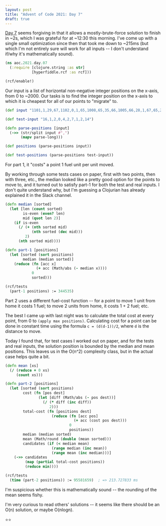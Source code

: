 ```yaml
---
layout: post
title: "Advent of Code 2021: Day 7"
draft: true
---
```

[Day 7](https://adventofcode.com/2021/day/7) seems forgiving in that
it allows a mostly-brute-force solution to finish in ~2s,
which I was grateful for at ~12:30 this morning. I've come up with a
single small optimization since then that took me down to ~215ms (but
which I'm not entirely sure will work for all inputs -- I don't understand
if/why it's mathematically sound).
```clojure
(ns aoc.2021.day.07
  (:require [clojure.string :as str]
            [hyperfiddle.rcf :as rcf]))

(rcf/enable!)
```

Our input is a list of horizontal non-negative integer positions
on the x-axis, from 0 to ~2000. Our tasks is to find the integer
position on the x-axis to which it is cheapest for all of our points
to "migrate" to.
```clojure
(def input "1101,1,29,67,1102,0,1,65,1008,65,35,66,1005,66,28,1,67,65,20,4,0,1001,65,1,65,1106,0,8,99,35,67,101,99,105,32,110,39,101,115,116,32,112,97,115,32,117,110,101,32,105,110,116,99,111,100,101,32,112,114,111,103,114,97,109,10,51,812,37,278,203,12,1699,10,24,482,200,197,433,141,1854,148,529,748,46,1366,41,329,300,29,159,767,661,238,586,940,139,1606,273,1093,1687,694,232,1069,264,162,752,250,138,471,828,72,285,136,817,258,586,308,191,478,43,750,570,38,207,1221,434,124,1410,125,743,7,827,963,873,263,478,938,686,250,1022,7,917,717,1354,618,639,24,113,417,550,279,919,736,75,117,1173,32,172,88,1435,15,442,232,272,102,253,113,173,86,57,536,1282,111,18,197,117,738,427,910,740,861,90,706,520,8,1,129,80,79,36,788,1545,119,971,1435,945,808,821,1080,227,1257,973,39,303,818,669,7,197,819,1683,50,2,1248,1459,669,210,653,978,76,509,173,304,183,228,45,1032,672,792,12,540,839,135,153,55,29,1190,42,395,626,487,54,831,956,1,1012,1461,929,561,34,733,629,49,146,469,220,1368,89,265,128,521,402,557,1121,853,240,655,100,341,137,525,371,288,1389,430,1148,398,130,174,176,982,74,923,1438,469,572,33,261,126,456,300,174,27,60,1052,428,196,403,394,392,40,474,27,351,194,619,657,722,181,300,448,1037,525,1388,854,1459,967,211,46,1708,1175,1225,613,1315,479,973,573,324,887,2,116,752,447,3,1074,1135,72,595,601,632,511,1349,267,164,6,1300,172,412,3,298,1120,93,161,176,141,150,67,37,144,421,45,1451,781,1120,205,487,344,372,150,136,614,265,536,1740,265,1367,0,322,204,76,97,1112,717,444,418,279,943,597,309,322,205,1167,292,18,383,367,621,770,13,243,1641,500,313,785,106,184,310,615,248,664,98,221,740,450,460,7,23,1226,183,75,449,806,721,1057,266,254,1083,0,125,27,151,16,664,73,94,44,1347,73,325,958,475,862,1096,1523,114,307,1418,46,113,188,462,194,535,282,1144,26,1106,1465,39,133,445,177,481,233,696,181,72,1466,747,266,44,311,1061,505,140,956,360,716,98,844,1059,305,162,1679,817,873,969,793,1079,320,318,70,417,1170,628,1628,1515,894,482,1757,423,1024,267,1280,10,474,806,684,378,425,816,243,388,27,116,569,777,946,593,646,91,639,508,63,405,1310,639,380,323,75,860,67,42,58,198,35,58,180,75,530,25,194,1743,476,1092,795,243,121,1326,409,1300,218,1393,371,64,412,209,255,648,480,71,125,1398,45,1035,1245,1426,1765,596,187,353,0,261,774,958,1303,397,1024,1076,1225,307,69,789,307,450,143,203,259,21,2,297,963,1236,1292,595,784,100,1194,1246,1820,534,58,244,12,194,1316,211,368,192,741,1232,23,87,551,291,12,512,6,42,1513,619,62,1339,375,743,137,1486,254,53,274,299,1443,844,899,753,414,241,161,52,163,66,86,503,823,528,150,376,403,1346,125,363,412,774,374,1090,1001,177,1379,74,193,49,92,294,679,108,228,199,1203,324,64,321,89,601,32,46,1274,519,1089,1107,63,379,1062,1034,129,736,716,156,526,445,1,299,388,444,1080,1016,101,735,315,517,13,390,537,155,140,1119,975,259,254,402,277,1160,372,55,392,1022,1119,4,735,266,260,1550,389,824,1426,23,65,480,151,176,1761,0,16,139,152,383,358,1155,95,1138,310,232,71,1073,22,1,335,1168,792,136,902,33,204,59,146,1063,1012,103,1083,160,885,445,499,473,278,451,191,1940,249,37,722,325,495,615,70,85,50,107,560,597,75,206,767,990,113,530,94,1343,250,116,67,417,390,500,633,736,132,473,646,1502,249,119,228,3,64,212,19,1005,324,14,418,619,847,20,878,533,204,49,820,216,34,60,62,119,680,88,359,8,473,882,138,387,297,419,664,693,420,101,53,829,3,101,272,726,639,368,363,0,33,70,0,626,525,364,784,271,73,536,318,598,794,34,314,1248,1596,764,34,202,1383,635,158,1095,76,0,119,176,1158,301,409,796,242,1765,808,59,0,278,4,8,359,1111,818,931,220,109,292,353,532,750,333,223,725,1476,199,1,201,55,72,117,37,210,400,108,619,863,187,372,15,574,380,635,332,1,1210,64,897,501,12,822,508,250,263,1044,72,15,210,901,219,471,292,179,572,733,422,1354,1197,202,538,662,261,973,0,465,522,412,9,166,325,237,757,115,1046,273,549,174,30,96,215,113,7,1032,671,262,202,332,1078,629,555,26,8,29,349,206,123,1093,673,1356,513,1454,518,1240,337,96,115,1160,17,331,1450,114,107,782,995,168")

(def test-input "16,1,2,0,4,2,7,1,2,14")

(defn parse-positions [input]
  (->> (str/split input #",")
       (mapv parse-long)))

(def positions (parse-positions input))

(def test-positions (parse-positions test-input))
```

For part 1, it "costs" a point 1 fuel unit per unit moved.

By working through some tests cases on paper, first with two points,
then with three, etc., the median looked like a pretty good option
for the points to move to, and it turned out to satisfy part-1 for
both the test and real inputs. I don't quite understand why, but
I'm guessing a Clojurian has already explained it in the Slack channel.
```clojure
(defn median [sorted]
  (let [len (count sorted)
        is-even (even? len)
        mid (quot len 2)]
    (if is-even
      (/ (+ (nth sorted mid)
            (nth sorted (dec mid)))
         2)
      (nth sorted mid))))

(defn part-1 [positions]
  (let [sorted (sort positions)
        median (median sorted)]
    (reduce (fn [acc x]
              (+ acc (Math/abs (- median x))))
            0
            sorted)))

(rcf/tests
  (part-1 positions) := 344535)
```

Part 2 uses a different fuel-cost function -- for a point to
move 1 unit from home it costs 1 fuel; to move 2 units from home,
it costs 1 + 2 fuel; etc.

The best I came up with last night was to calculate the total cost
at every point, from 0 to `(apply max positions)`. Calculating cost
for a point can be done in constant time using the formula
`c = (d(d-1))/2`, where `d` is the distance to move.

Today I found that, for test cases I worked out on paper, and for
the tests and real inputs, the solution position is bounded by the median
and mean positions. This leaves us in the O(n^2) complexity class, but
in the actual case helps quite a bit.
```clojure
(defn mean [xs]
  (/ (reduce + 0 xs)
     (count xs)))

(defn part-2 [positions]
  (let [sorted (sort positions)
        cost (fn [pos dest]
               (let [diff (Math/abs (- pos dest))]
                 (/ (* diff (inc diff))
                    2)))
        total-cost (fn [positions dest]
                     (reduce (fn [acc pos]
                               (+ acc (cost pos dest)))
                             0
                             positions))
        median (median sorted)
        mean (Math/round (double (mean sorted)))
        candidates (if (< median mean)
                     (range median (inc mean))
                     (range mean (inc median)))]
    (->> candidates
         (map (partial total-cost positions))
         (reduce min))))

(rcf/tests
  (time (part-2 positions)) := 95581659)  ; => 213.727833 ms
```

I'm suspicious whether this is mathematically sound -- the rounding
of the mean seems fishy.

I'm very curious to read others' solutions -- it seems like there
should be an O(n) solution, or maybe O(nlogn).

⭐️⭐️